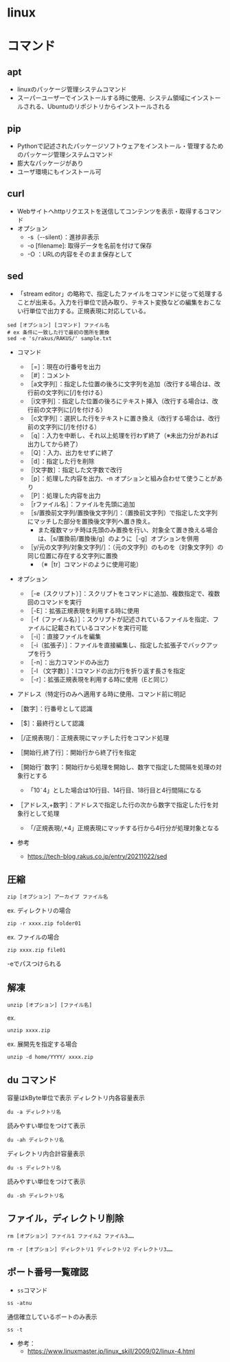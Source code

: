 # linux
# コマンド
## apt
* linuxのパッケージ管理システムコマンド
* スーパーユーザーでインストールする時に使用、システム領域にインストールされる、Ubuntuのリポジトリからインストールされる

## pip
* Pythonで記述されたパッケージソフトウェアをインストール・管理するためのパッケージ管理システムコマンド
* 膨大なパッケージがあり
* ユーザ環境にもインストール可

## curl
* Webサイトへhttpリクエストを送信してコンテンツを表示・取得するコマンド
* オプション
    * -s（--silent）：進捗非表示
    * -o [filename]: 取得データを名前を付けて保存
    * -O ：URLの内容をそのまま保存として

## sed
* 「stream editor」の略称で、指定したファイルをコマンドに従って処理することが出来る。入力を行単位で読み取り、テキスト変換などの編集をおこない行単位で出力する。正規表現に対応している。
```shell
sed [オプション] [コマンド] ファイル名
# ex 条件に一致した行で最初の箇所を置換
sed -e 's/rakus/RAKUS/' sample.txt
```
* コマンド
    * ［=］：現在の行番号を出力
    * ［#］：コメント
    * ［a文字列］：指定した位置の後ろに文字列を追加（改行する場合は、改行前の文字列に[/]を付ける）
    * ［i文字列］：指定した位置の後ろにテキスト挿入（改行する場合は、改行前の文字列に[/]を付ける）
    * ［c文字列］：選択した行をテキストに置き換え（改行する場合は、改行前の文字列に[/]を付ける）
    * ［q］：入力を中断し、それ以上処理を行わず終了（※未出力分があれば出力してから終了）
    * ［Q］：入力、出力をせずに終了
    * ［d］：指定した行を削除
    * ［l文字数］：指定した文字数で改行
    * ［p］：処理した内容を出力、-n オプションと組み合わせて使うことがあり
    * ［P］：処理した内容を出力
    * ［rファイル名］：ファイルを先頭に追加
    * ［s/置換前文字列/置換後文字列/］：（置換前文字列）で指定した文字列にマッチした部分を置換後文字列へ置き換え。
        * また複数マッチ時は先頭のみ置換を行い、対象全て置き換える場合は、［s/置換前/置換後/g］のように［-g］オプションを併用
    * ［y/元の文字列/対象文字列/］：（元の文字列）のものを（対象文字列）の同じ位置に存在する文字列に置換
        * （※［tr］コマンドのように使用可能）
* オプション
    * ［-e（スクリプト）］：スクリプトをコマンドに追加、複数指定で、複数回のコマンドを実行
    * ［-E］：拡張正規表現を利用する時に使用
    * ［-f（ファイル名）］：スクリプトが記述されているファイルを指定、ファイルに記載されているコマンドを実行可能
    * ［-i］：直接ファイルを編集
    * ［-i（拡張子）］：ファイルを直接編集し、指定した拡張子でバックアップを行う
    * ［-n］：出力コマンドのみ出力
    * ［-l （文字数）］：lコマンドの出力行を折り返す長さを指定
    * ［-r］：拡張正規表現を利用する時に使用（Eと同じ）

* アドレス（特定行のみへ適用する時に使用、コマンド前に明記
* ［数字］：行番号として認識
* ［$］：最終行として認識
* ［/正規表現/］：正規表現にマッチした行をコマンド処理
* ［開始行,終了行］：開始行から終了行を指定
* ［開始行˜数字］：開始行から処理を開始し、数字で指定した間隔を処理の対象行とする
    * 「10˜4」とした場合は10行目、14行目、18行目と4行間隔になる
* ［アドレス,+数字］：アドレスで指定した行の次から数字で指定した行を対象行として処理
    * 「/正規表現/,+4」正規表現にマッチする行から4行分が処理対象となる

* 参考
    * https://tech-blog.rakus.co.jp/entry/20211022/sed

## 圧縮
```
zip [オプション] アーカイブ ファイル名
```
ex. ディレクトリの場合
```
zip -r xxxx.zip folder01
```
ex. ファイルの場合
```
zip xxxx.zip file01
```
-eでパスつけられる

## 解凍
```
unzip [オプション] [ファイル名]
```
ex.
```
unzip xxxx.zip
```
ex. 展開先を指定する場合
```
unzip -d home/YYYY/ xxxx.zip
```

## du コマンド
容量はkByte単位で表示
ディレクトリ内各容量表示
```
du -a ディレクトリ名
```
読みやすい単位をつけて表示
```
du -ah ディレクトリ名
```
ディレクトリ内合計容量表示
```
du -s ディレクトリ名
```
読みやすい単位をつけて表示
```
du -sh ディレクトリ名
```
## ファイル，ディレクトリ削除
```
rm [オプション] ファイル1 ファイル2 ファイル3……
```
```
rm -r [オプション] ディレクトリ1 ディレクトリ2 ディレクトリ3……
```

## ポート番号一覧確認
* `ss`コマンド
```shell
ss -atnu
```
通信確立しているポートのみ表示
```shell
ss -t
```

* 参考：
    * https://www.linuxmaster.jp/linux_skill/2009/02/linux-4.html